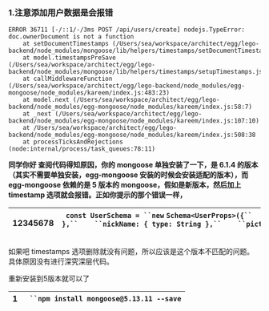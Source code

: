 ### 1.注意添加用户数据是会报错

```
ERROR 36711 [-/::1/-/3ms POST /api/users/create] nodejs.TypeError: doc.ownerDocument is not a function
    at setDocumentTimestamps (/Users/sea/workspace/architect/egg/lego-backend/node_modules/mongoose/lib/helpers/timestamps/setDocumentTimestamps.js:9:9)
    at model.timestampsPreSave (/Users/sea/workspace/architect/egg/lego-backend/node_modules/mongoose/lib/helpers/timestamps/setupTimestamps.js:48:5)
    at callMiddlewareFunction (/Users/sea/workspace/architect/egg/lego-backend/node_modules/egg-mongoose/node_modules/kareem/index.js:483:23)
    at model.next (/Users/sea/workspace/architect/egg/lego-backend/node_modules/egg-mongoose/node_modules/kareem/index.js:58:7)
    at _next (/Users/sea/workspace/architect/egg/lego-backend/node_modules/egg-mongoose/node_modules/kareem/index.js:107:10)
    at /Users/sea/workspace/architect/egg/lego-backend/node_modules/egg-mongoose/node_modules/kareem/index.js:508:38
    at processTicksAndRejections (node:internal/process/task_queues:78:11)
```


**同学你好 查阅代码得知原因，你的 mongoose 单独安装了一下，是 6.1.4 的版本（其实不需要单独安装，egg-mongoose 安装的时候会安装适配的版本），而 egg-mongoose 依赖的是 5 版本的 mongoose，假如是新版本，然后加上 timestamp 选项就会报错。正如你提示的那个错误一样，**

| 12345678 | `const UserSchema = ``new` `Schema<UserProps>({``    ``username: { type: String, unique: ``true``, required: ``true` `},``    ``password: { type: String, required: ``true` `},``    ``nickName: { type: String },``    ``picture: { type: String },``    ``email: { type: String },``    ``phoneNumber: { type: String },``}, { timestamps: ``true` `});` |
| -------- | ------------------------------------------------------------------------------------------------------------------------------------------------------------------------------------------------------------------------------------------------------------------------------------------------------------------------------------------------------------------------------------------------------------------------------ |

如果吧 timestamps 选项删除就没有问题，所以应该是这个版本不匹配的问题。具体原因没有进行深究深层代码。

重新安装到5版本就可以了

| 1 | ` ``npm install mongoose@5.13.11 --save` |
| - | ---------------------------------------------- |
